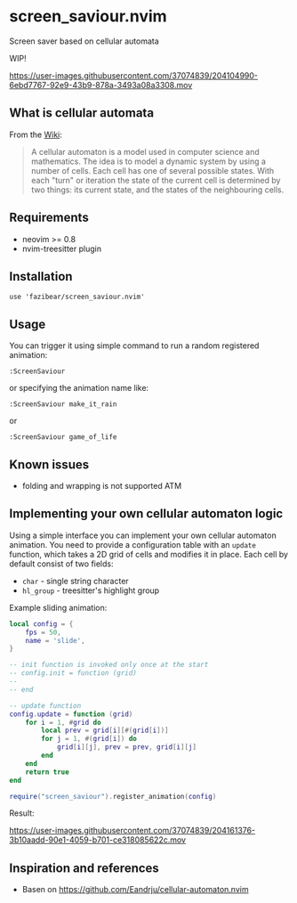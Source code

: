# screen_saviour.nvim

Screen saver based on cellular automata

WIP!

https://user-images.githubusercontent.com/37074839/204104990-6ebd7767-92e9-43b9-878a-3493a08a3308.mov

## What is cellular automata
From the [Wiki](https://en.wikipedia.org/wiki/Cellular_automaton):

> A cellular automaton is a model used in computer science and mathematics. The idea is to model a dynamic system by using a number of cells. 
> Each cell has one of several possible states. With each "turn" or iteration the state of the current cell is determined by two things: 
> its current state, and the states of the neighbouring cells.

## Requirements
- neovim >= 0.8
- nvim-treesitter plugin

## Installation
```
use 'fazibear/screen_saviour.nvim' 
```

## Usage
You can trigger it using simple command to run a random registered animation:
``` 
:ScreenSaviour
```
or specifying the animation name like:
```
:ScreenSaviour make_it_rain
```
or
```
:ScreenSaviour game_of_life
```

## Known issues
- folding and wrapping is not supported ATM

## Implementing your own cellular automaton logic
Using a simple interface you can implement your own cellular automaton animation. You need to provide a configuration table with an `update` function, which takes a 2D grid of cells and modifies it in place. Each cell by default consist of two fields: 
- `char` - single string character
- `hl_group` - treesitter's highlight group

Example sliding animation:
```lua
local config = {
    fps = 50,
    name = 'slide',
}

-- init function is invoked only once at the start
-- config.init = function (grid)
--
-- end

-- update function
config.update = function (grid)
    for i = 1, #grid do
        local prev = grid[i][#(grid[i])]
        for j = 1, #(grid[i]) do
            grid[i][j], prev = prev, grid[i][j]
        end
    end
    return true
end

require("screen_saviour").register_animation(config)
```
Result:

https://user-images.githubusercontent.com/37074839/204161376-3b10aadd-90e1-4059-b701-ce318085622c.mov

## Inspiration and references
- Basen on https://github.com/Eandrju/cellular-automaton.nvim



